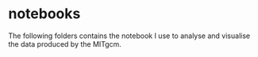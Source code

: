 # notebooks
The following folders contains the notebook I use to analyse and visualise the data produced by the MITgcm.
